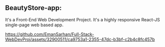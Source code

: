 ## BeautyStore-app:

It's a Front-End Web Development Project. It's a highly responsive React-JS single-page web based app. 


https://github.com/EmanSarhan/Full-Stack-WebDevProj/assets/32900511/ca9753a1-2355-47dc-b3bf-c2b4c8fc457b
